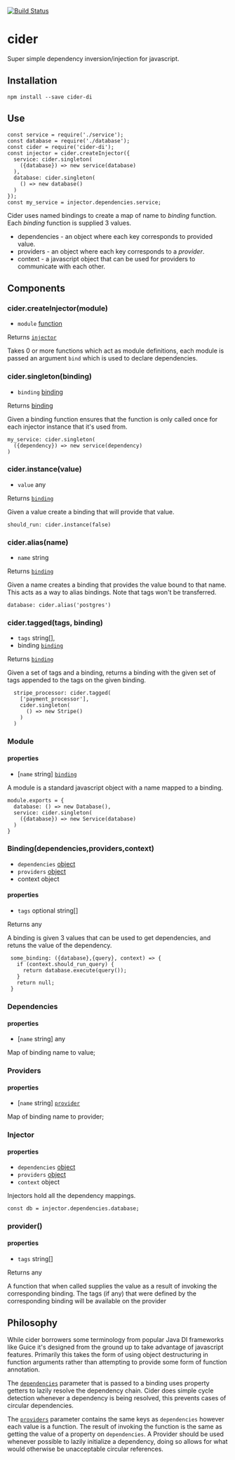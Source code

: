 [![Build Status](https://travis-ci.org/chris-pardy/cider-di.svg?branch=master)](https://travis-ci.org/chris-pardy/cider-di)
# cider
Super simple dependency inversion/injection for javascript.

## Installation
```npm install --save cider-di```

## Use
```
const service = require('./service');
const database = require('./database');
const cider = require('cider-di');
const injector = cider.createInjector({
  service: cider.singleton(
    ({database}) => new service(database)
  ),
  database: cider.singleton(
    () => new database()
  )
});
const my_service = injector.dependencies.service;
```
Cider uses named bindings to create a map of name to *binding* function.
Each *binding* function is supplied 3 values.
* dependencies - an object where each key corresponds to provided value.
* providers - an object where each key corresponds to a *provider*.
* context - a javascript object that can be used for providers to communicate with each other.

## Components
### cider.createInjector(module)
* `module` [function](#Module)

Returns [`injector`](#Injector)

Takes 0 or more functions which act as module definitions, each module is passed an argument `bind` which is used to declare dependencies.

### cider.singleton(binding)
* `binding` [binding](#Bindingdependenciesproviderscontext)

Returns [binding](#Bindingdependenciesproviderscontext)

Given a binding function ensures that the function is only called once for each injector instance that it's used from.
```
my_service: cider.singleton(
  ({dependency}) => new service(dependency)
)
```

### cider.instance(value)
* `value` any

Returns [`binding`](#Bindingdependenciesproviderscontext)

Given a value create a binding that will provide that value.
```
should_run: cider.instance(false)
```

### cider.alias(name)
* `name` string

Returns [`binding`](#Bindingdependenciesproviderscontext)

Given a name creates a binding that provides the value bound to that name. This acts as a way to alias bindings. Note that tags won't be transferred.
```
database: cider.alias('postgres')
```

### cider.tagged(tags, binding)
* `tags` string[],
* binding [`binding`](#Bindingdependenciesproviderscontext)

Returns [`binding`](#Bindingdependenciesproviderscontext)

Given a set of tags and a binding, returns a binding with the given set of tags appended to the tags on the given binding.
```
  stripe_processor: cider.tagged(
    ['payment_processor'],
    cider.singleton(
      () => new Stripe()
    )
  )
```

### Module
#### properties
* [`name` string] [`binding`](#Bindingdependenciesproviderscontext)

A module is a standard javascript object with a name mapped to a binding.
```
module.exports = {
  database: () => new Database(),
  service: cider.singleton(
    ({database}) => new Service(database)
  )
}
```

### Binding(dependencies,providers,context)
* `dependencies` [object](#Dependencies)
* `providers` [object](#Providers)
* context object
#### properties
* `tags` optional string[]

Returns any

A binding is given 3 values that can be used to get dependencies, and retuns the value of the dependency.
```
 some_binding: ({database},{query}, context) => {
   if (context.should_run_query) {
     return database.execute(query());
   }
   return null;
 }
```

### Dependencies
#### properties
* [`name` string] any

Map of binding name to value;

### Providers
#### properties
* [`name` string] [`provider`](#provider)

Map of binding name to provider;

### Injector
#### properties
* `dependencies` [object](#Dependencies)
* `providers` [object](#Providers)
* `context` object

Injectors hold all the dependency mappings.
```
const db = injector.dependencies.database;
```

### provider()
#### properties
* `tags` string[]

Returns any

A function that when called supplies the value as a result of invoking the corresponding binding. The tags (if any) that were defined by the corresponding binding will be available on the provider

## Philosophy
While cider borrowers some terminology from popular Java DI frameworks like Guice it's designed from the ground up to take advantage of javascript features. Primarily this takes the form of using object destructuring in function arguments rather than attempting to provide some form of function annotation.

The [`dependencies`](#Dependencies) parameter that is passed to a binding uses property getters to lazily resolve the dependency chain. Cider does simple cycle detection whenever a dependency is being resolved, this prevents cases of circular dependencies.

The [`providers`](#Providers) parameter contains the same keys as `dependencies` however each value is a function. The result of invoking the function is the same as getting the value of a property on `dependencies`. A Provider should be used whenever possible to lazily initialize a dependency, doing so allows for what would otherwise be unacceptable circular references.
